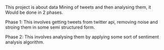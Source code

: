 This project is about data Mining of tweets and then analysing them, it Would be done in 2 phases.

Phase 1:
This involves getting tweets from twitter api, removing noise and stroing them in some semi structured form.

Phase 2:
This involves analysing them by applying some sort of sentiment analysis algorithm.

